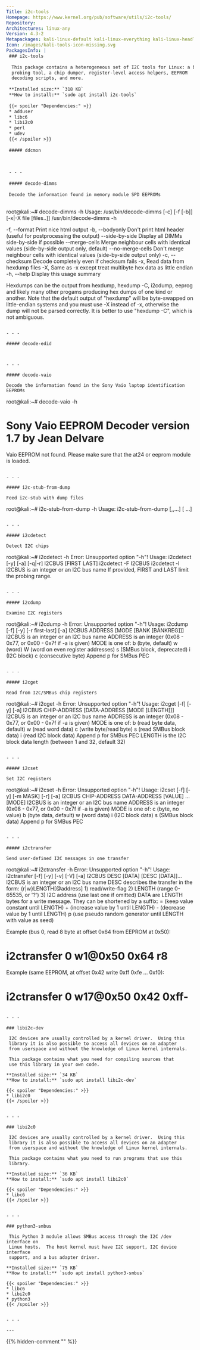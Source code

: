 ```yaml
---
Title: i2c-tools
Homepage: https://www.kernel.org/pub/software/utils/i2c-tools/
Repository: 
Architectures: linux-any
Version: 4.3-2
Metapackages: kali-linux-default kali-linux-everything kali-linux-headless kali-linux-large 
Icon: /images/kali-tools-icon-missing.svg
PackagesInfo: |
 ### i2c-tools
 
  This package contains a heterogeneous set of I2C tools for Linux: a bus
  probing tool, a chip dumper, register-level access helpers, EEPROM
  decoding scripts, and more.
 
 **Installed size:** `318 KB`  
 **How to install:** `sudo apt install i2c-tools`  
 
 {{< spoiler "Dependencies:" >}}
 * adduser
 * libc6 
 * libi2c0 
 * perl
 * udev
 {{< /spoiler >}}
 
 ##### ddcmon
 
 
 
 - - -
 
 ##### decode-dimms
 
 Decode the information found in memory module SPD EEPROMs
 
 ```
 root@kali:~# decode-dimms -h
 Usage: /usr/bin/decode-dimms [-c] [-f [-b]] [-x|-X file [files..]]
        /usr/bin/decode-dimms -h
 
   -f, --format            Print nice html output
   -b, --bodyonly          Don't print html header
                           (useful for postprocessing the output)
       --side-by-side      Display all DIMMs side-by-side if possible
       --merge-cells       Merge neighbour cells with identical values
                           (side-by-side output only, default)
       --no-merge-cells    Don't merge neighbour cells with identical values
                           (side-by-side output only)
   -c, --checksum          Decode completely even if checksum fails
   -x,                     Read data from hexdump files
   -X,                     Same as -x except treat multibyte hex
                           data as little endian
   -h, --help              Display this usage summary
 
 Hexdumps can be the output from hexdump, hexdump -C, i2cdump, eeprog and
 likely many other progams producing hex dumps of one kind or another.  Note
 that the default output of "hexdump" will be byte-swapped on little-endian
 systems and you must use -X instead of -x, otherwise the dump will not be
 parsed correctly.  It is better to use "hexdump -C", which is not ambiguous.
 ```
 
 - - -
 
 ##### decode-edid
 
 
 
 - - -
 
 ##### decode-vaio
 
 Decode the information found in the Sony Vaio laptop identification EEPROMs
 
 ```
 root@kali:~# decode-vaio -h
 # Sony Vaio EEPROM Decoder version 1.7 by Jean Delvare
 
 Vaio EEPROM not found.  Please make sure that the at24 or eeprom module is loaded.
 
 ```
 
 - - -
 
 ##### i2c-stub-from-dump
 
 Feed i2c-stub with dump files
 
 ```
 root@kali:~# i2c-stub-from-dump -h
 Usage: i2c-stub-from-dump <addr>[,<addr>,...] <dump file> [<dump file> ...]
 ```
 
 - - -
 
 ##### i2cdetect
 
 Detect I2C chips
 
 ```
 root@kali:~# i2cdetect -h
 Error: Unsupported option "-h"!
 Usage: i2cdetect [-y] [-a] [-q|-r] I2CBUS [FIRST LAST]
        i2cdetect -F I2CBUS
        i2cdetect -l
   I2CBUS is an integer or an I2C bus name
   If provided, FIRST and LAST limit the probing range.
 ```
 
 - - -
 
 ##### i2cdump
 
 Examine I2C registers
 
 ```
 root@kali:~# i2cdump -h
 Error: Unsupported option "-h"!
 Usage: i2cdump [-f] [-y] [-r first-last] [-a] I2CBUS ADDRESS [MODE [BANK [BANKREG]]]
   I2CBUS is an integer or an I2C bus name
   ADDRESS is an integer (0x08 - 0x77, or 0x00 - 0x7f if -a is given)
   MODE is one of:
     b (byte, default)
     w (word)
     W (word on even register addresses)
     s (SMBus block, deprecated)
     i (I2C block)
     c (consecutive byte)
     Append p for SMBus PEC
 ```
 
 - - -
 
 ##### i2cget
 
 Read from I2C/SMBus chip registers
 
 ```
 root@kali:~# i2cget -h
 Error: Unsupported option "-h"!
 Usage: i2cget [-f] [-y] [-a] I2CBUS CHIP-ADDRESS [DATA-ADDRESS [MODE [LENGTH]]]
   I2CBUS is an integer or an I2C bus name
   ADDRESS is an integer (0x08 - 0x77, or 0x00 - 0x7f if -a is given)
   MODE is one of:
     b (read byte data, default)
     w (read word data)
     c (write byte/read byte)
     s (read SMBus block data)
     i (read I2C block data)
     Append p for SMBus PEC
   LENGTH is the I2C block data length (between 1 and 32, default 32)
 ```
 
 - - -
 
 ##### i2cset
 
 Set I2C registers
 
 ```
 root@kali:~# i2cset -h
 Error: Unsupported option "-h"!
 Usage: i2cset [-f] [-y] [-m MASK] [-r] [-a] I2CBUS CHIP-ADDRESS DATA-ADDRESS [VALUE] ... [MODE]
   I2CBUS is an integer or an I2C bus name
   ADDRESS is an integer (0x08 - 0x77, or 0x00 - 0x7f if -a is given)
   MODE is one of:
     c (byte, no value)
     b (byte data, default)
     w (word data)
     i (I2C block data)
     s (SMBus block data)
     Append p for SMBus PEC
 ```
 
 - - -
 
 ##### i2ctransfer
 
 Send user-defined I2C messages in one transfer
 
 ```
 root@kali:~# i2ctransfer -h
 Error: Unsupported option "-h"!
 Usage: i2ctransfer [-f] [-y] [-v] [-V] [-a] I2CBUS DESC [DATA] [DESC [DATA]]...
   I2CBUS is an integer or an I2C bus name
   DESC describes the transfer in the form: {r|w}LENGTH[@address]
     1) read/write-flag 2) LENGTH (range 0-65535, or '?')
     3) I2C address (use last one if omitted)
   DATA are LENGTH bytes for a write message. They can be shortened by a suffix:
     = (keep value constant until LENGTH)
     + (increase value by 1 until LENGTH)
     - (decrease value by 1 until LENGTH)
     p (use pseudo random generator until LENGTH with value as seed)
 
 Example (bus 0, read 8 byte at offset 0x64 from EEPROM at 0x50):
   # i2ctransfer 0 w1@0x50 0x64 r8
 Example (same EEPROM, at offset 0x42 write 0xff 0xfe ... 0xf0):
   # i2ctransfer 0 w17@0x50 0x42 0xff-
 ```
 
 - - -
 
 ### libi2c-dev
 
  I2C devices are usually controlled by a kernel driver.  Using this
  library it is also possible to access all devices on an adapter
  from userspace and without the knowledge of Linux kernel internals.
   
  This package contains what you need for compiling sources that
  use this library in your own code.
 
 **Installed size:** `34 KB`  
 **How to install:** `sudo apt install libi2c-dev`  
 
 {{< spoiler "Dependencies:" >}}
 * libi2c0 
 {{< /spoiler >}}
 
 
 - - -
 
 ### libi2c0
 
  I2C devices are usually controlled by a kernel driver.  Using this
  library it is also possible to access all devices on an adapter
  from userspace and without the knowledge of Linux kernel internals.
   
  This package contains what you need to run programs that use this
  library.
 
 **Installed size:** `36 KB`  
 **How to install:** `sudo apt install libi2c0`  
 
 {{< spoiler "Dependencies:" >}}
 * libc6 
 {{< /spoiler >}}
 
 
 - - -
 
 ### python3-smbus
 
  This Python 3 module allows SMBus access through the I2C /dev interface on
  Linux hosts.  The host kernel must have I2C support, I2C device interface
  support, and a bus adapter driver.
 
 **Installed size:** `75 KB`  
 **How to install:** `sudo apt install python3-smbus`  
 
 {{< spoiler "Dependencies:" >}}
 * libc6 
 * libi2c0 
 * python3 
 {{< /spoiler >}}
 
 
 - - -
 
---
```

{{% hidden-comment "<!--Do not edit anything above this line-->" %}}
